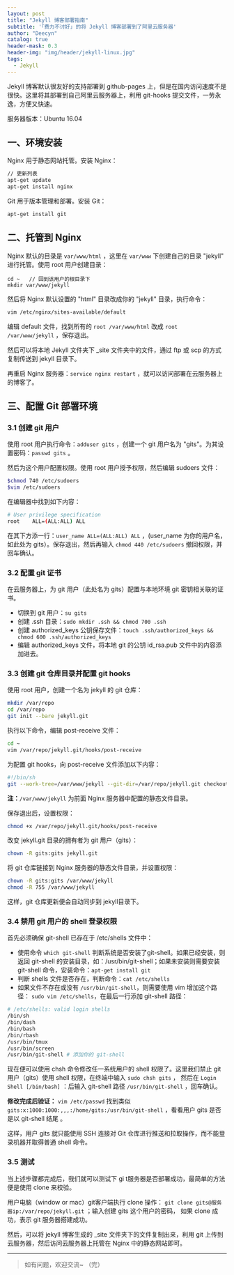 ```yaml
---
layout: post
title: "Jekyll 博客部署指南"
subtitle: '｢费力不讨好｣ 的将 Jekyll 博客部署到了阿里云服务器'
author: "Deecyn"
catalog: true
header-mask: 0.3
header-img: "img/header/jekyll-linux.jpg"
tags:
  - Jekyll
---
```


Jekyll 博客默认很友好的支持部署到 github-pages 上，但是在国内访问速度不是很快。这里将其部署到自己阿里云服务器上，利用 git-hooks 提交文件，一劳永逸，方便又快速。

服务器版本：Ubuntu 16.04

## 一、环境安装


Nginx 用于静态网站托管。安装 Nginx：

```bash
// 更新列表
apt-get update
apt-get install nginx
```

Git 用于版本管理和部署。安装 Git：

```bash
apt-get install git
```

## 二、托管到 Nginx

Nginx 默认的目录是 `var/www/html` ，这里在 `var/www` 下创建自己的目录 "jekyll" 进行托管。使用 root 用户创建目录：

```shell
cd ~   // 回到该用户的根目录下
mkdir var/www/jekyll
```

然后将 Nginx 默认设置的 "html" 目录改成你的 "jekyll" 目录，执行命令：

```bash
vim /etc/nginx/sites-available/default
```

编辑 default 文件，找到所有的 `root /var/www/html` 改成 `root /var/www/jekyll` ，保存退出。

然后可以将本地 Jekyll 文件夹下 _site 文件夹中的文件，通过 ftp 或 scp 的方式复制传送到 jekyll 目录下。

再重启 Nginx 服务器：`service nginx restart` ，就可以访问部署在云服务器上的博客了。

## 三、配置 Git 部署环境

### 3.1 创建 git 用户

使用 root 用户执行命令：`adduser gits` ，创建一个 git 用户名为 "gits"。为其设置密码：`passwd gits` 。

然后为这个用户配置权限。使用 root 用户授予权限，然后编辑 sudoers 文件：

```bash
$chmod 740 /etc/sudoers
$vim /etc/sudoers
```

在编辑器中找到如下内容：

```bash
# User privilege specification
root    ALL=(ALL:ALL) ALL
```

 在其下方添一行：`user_name ALL=(ALL:ALL) ALL` ，(user_name 为你的用户名，如此处为 gits）。保存退出，然后再输入 `chmod 440 /etc/sudoers` 撤回权限，并回车确认。

### 3.2 配置 git 证书

在云服务器上，为 git 用户（此处名为 gits）配置与本地环境 git 密钥相关联的证书。

- 切换到 git 用户：`su gits`
- 创建 .ssh 目录：`sudo mkdir .ssh && chmod 700 .ssh` 
- 创建 authorized_keys 公钥保存文件：`touch .ssh/authorized_keys && chmod 600 .ssh/authorized_keys` 
- 编辑 authorized_keys 文件，将本地 git 的公钥 id_rsa.pub 文件中的内容添加进去。

### 3.3 创建 git 仓库目录并配置 git hooks

使用 root 用户，创建一个名为 jekyll 的 git 仓库：

```bash
mkdir /var/repo
cd /var/repo
git init --bare jekyll.git
```

执行以下命令，编辑 post-receive 文件：

```bash
cd ~
vim /var/repo/jekyll.git/hooks/post-receive
```

为配置 git hooks，向 post-receive 文件添加以下内容：

```bash
#!/bin/sh
git --work-tree=/var/www/jekyll --git-dir=/var/repo/jekyll.git checkout -f
```

**注：**`/var/www/jekyll` 为前面 Nginx 服务器中配置的静态文件目录。

保存退出后，设置权限：

```bash
chmod +x /var/repo/jekyll.git/hooks/post-receive
```

改变 jekyll.git 目录的拥有者为 git 用户（gits）：

```bash
chown -R gits:gits jekyll.git
```

将 git 仓库链接到 Nginx 服务器的静态文件目录，并设置权限：

```bash
chown -R gits:gits /var/www/jekyll
chmod -R 755 /var/www/jekyll
```

 这样，git 仓库更新便会自动同步到 jekyll目录下。

### 3.4 禁用 git 用户的 shell 登录权限

 首先必须确保 git-shell 已存在于 /etc/shells 文件中：

- 使用命令 `which git-shell` 判断系统是否安装了git-shell。如果已经安装，则返回 git-shell 的安装目录，如：/usr/bin/git-shell；如果未安装则需要安装 git-shell 命令，安装命令：`apt-get install git`
-  判断 shells 文件是否存在，判断命令：`cat /etc/shells` 
-  如果文件不存在或没有 `/usr/bin/git-shell`，则需要使用 vim 增加这个路径：
  `sudo vim /etc/shells`，在最后一行添加 git-shell 路径：

```bash
# /etc/shells: valid login shells 
/bin/sh
/bin/dash
/bin/bash
/bin/rbash
/usr/bin/tmux
/usr/bin/screen
/usr/bin/git-shell # 添加你的 git-shell
```

现在便可以使用 chsh 命令修改任一系统用户的 shell 权限了。这里我们禁止 git 用户（gits）使用 shell 权限，在终端中输入 `sudo chsh gits` ， 然后在 `Login Shell [/bin/bash]` ：后输入 git-shell 路径 `/usr/bin/git-shell` ，回车确认。

 **修改完成后验证：** `vim /etc/passwd` 找到类似 `gits:x:1000:1000:,,,:/home/gits:/usr/bin/git-shell` ，看看用户 gits 是否是以 git-shell 结尾 。

 这样，用户 gits 就只能使用 SSH 连接对 Git 仓库进行推送和拉取操作，而不能登录机器并取得普通 shell 命令。 

### 3.5 测试

当上述步骤都完成后，我们就可以测试下 gi t服务器是否部署成功，最简单的方法便是使用 clone 来校验。

用户电脑（window or mac）git客户端执行 clone 操作： `git clone gits@服务器ip:/var/repo/jekyll.git` ；输入创建 gits 这个用户的密码， 如果 clone 成功，表示 git 服务器搭建成功。 

然后，可以将 jekyll 博客生成的 _site 文件夹下的文件复制出来，利用 git 上传到云服务器，然后访问云服务器上托管在 Nginx 中的静态网站即可。

-----

> 如有问题，欢迎交流~ （完）

